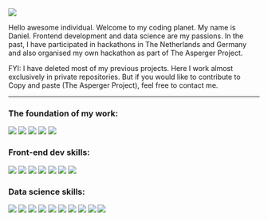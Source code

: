 <img src="https://raw.githubusercontent.com/mad-daniel/mad-daniel/main/gh-header.png" />

Hello awesome individual. Welcome to my coding planet. My name is Daniel. Frontend development and data science are my passions. In the past, I have participated in hackathons in The Netherlands and Germany and also organised my own hackathon as part of The Asperger Project.

FYI: I have deleted most of my previous projects. Here I work almost exclusively in private repositories. But if you would like to contribute to Copy and paste (The Asperger Project), feel free to contact me.

---

### The foundation of my work:

<p>
<img src="https://img.shields.io/badge/Apple%20laptop-333333?style=for-the-badge&logo=apple&logoColor=white" />
<img src="https://img.shields.io/badge/VSCode-0078D4?style=for-the-badge&logo=visual%20studio%20code&logoColor=white" />
<img src="https://img.shields.io/badge/conda-342B029.svg?&style=for-the-badge&logo=anaconda&logoColor=white" />
<img src="https://img.shields.io/badge/Vercel-000000?style=for-the-badge&logo=vercel&logoColor=white" />
<img src="https://img.shields.io/badge/Heroku-430098?style=for-the-badge&logo=heroku&logoColor=white" />
</p>

### Front-end dev skills:

<p>
<img src="https://img.shields.io/badge/HTML5-E34F26?style=for-the-badge&logo=html5&logoColor=white" />
<img src="https://img.shields.io/badge/Sass-CC6699?style=for-the-badge&logo=sass&logoColor=white" />
<img src="https://img.shields.io/badge/Bootstrap-563D7C?style=for-the-badge&logo=bootstrap&logoColor=white" />
<img src="https://img.shields.io/badge/JavaScript-323330?style=for-the-badge&logo=javascript&logoColor=F7DF1E" />
<img src="https://img.shields.io/badge/TypeScript-007ACC?style=for-the-badge&logo=typescript&logoColor=white" />
<img src="https://img.shields.io/badge/React-20232A?style=for-the-badge&logo=react&logoColor=61DAFB" />
<img src="https://img.shields.io/badge/next.js-000000?style=for-the-badge&logo=nextdotjs&logoColor=white" />
</p>

### Data science skills:

<p>
<img src="https://img.shields.io/badge/Python-FFD43B?style=for-the-badge&logo=python&logoColor=blue" />
<img src="https://img.shields.io/badge/Jupyter-F37626.svg?&style=for-the-badge&logo=Jupyter&logoColor=white" />
<img src="https://img.shields.io/badge/scikit_learn-F7931E?style=for-the-badge&logo=scikit-learn&logoColor=white" />
<img src="https://img.shields.io/badge/Numpy-777BB4?style=for-the-badge&logo=numpy&logoColor=white" />
<img src="https://img.shields.io/badge/Pandas-2C2D72?style=for-the-badge&logo=pandas&logoColor=white" />
<img src="https://img.shields.io/badge/Plotly-239120?style=for-the-badge&logo=plotly&logoColor=white" />
<img src="https://img.shields.io/badge/Keras-FF0000?style=for-the-badge&logo=keras&logoColor=white" />
<img src="https://img.shields.io/badge/Streamlit-FF4B4B?style=for-the-badge&logo=Streamlit&logoColor=white" />
<img src="https://img.shields.io/badge/PostgreSQL-316192?style=for-the-badge&logo=postgresql&logoColor=white" />
<img src="https://img.shields.io/badge/SQLite-07405E?style=for-the-badge&logo=sqlite&logoColor=white" />
</p>
